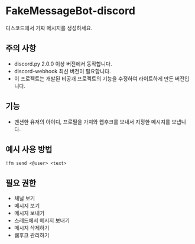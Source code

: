 # FakeMessageBot-discord
디스코드에서 가짜 메시지를 생성하세요.
## 주의 사항
- discord.py 2.0.0 이상 버전에서 동작합니다.
- discord-webhook 최신 버전이 필요합니다.
- 이 프로젝트는 개발된 비공개 프로젝트의 기능을 수정하여 라이트하게 만든 버전입니다.
## 기능
- 멘션한 유저의 아이디, 프로필을 가져와 웹후크를 보내서 지정한 메시지를 보냅니다.
## 예시 사용 방법
```!fm send <@user> <text>```
## 필요 권한
- 채널 보기
- 메시지 보기
- 메시지 보내기
- 스레드에서 메시지 보내기
- 메시지 삭제하기
- 웹후크 관리하기
